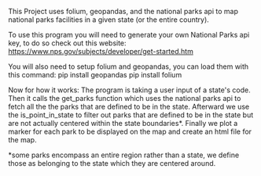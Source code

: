 This Project uses folium, geopandas, and the national parks api to map national parks facilities in a given state (or the entire country).

To use this program you will need to generate your own National Parks api key, to do so check out this website:
https://www.nps.gov/subjects/developer/get-started.htm

You will also need to setup folium and geopandas, you can load them with this command:
pip install geopandas
pip install folium

Now for how it works:
The program is taking a user input of a state's code.
Then it calls the get_parks function which uses the national parks
api to fetch all the the parks that are defined to be in the state.
Afterward we use the is_point_in_state to filter out parks that are 
defined to be in the state but are not actually centered within the state boundaries*.
Finally we plot a marker for each park to be displayed on the map
and create an html file for the map.

*some parks encompass an entire region rather than a state, 
we define those as belonging to the state which they are centered around.
